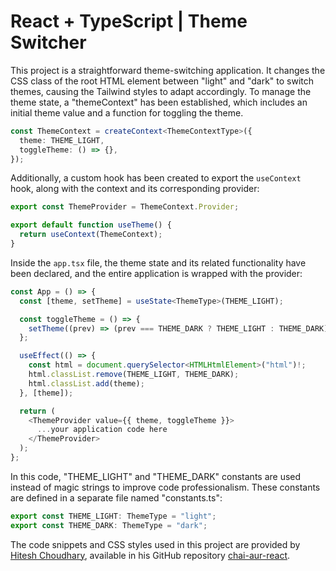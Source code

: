 # React + TypeScript | Theme Switcher

This project is a straightforward theme-switching application. It changes the CSS class of the root HTML element between "light" and "dark" to switch themes, causing the Tailwind styles to adapt accordingly. To manage the theme state, a "themeContext" has been established, which includes an initial theme value and a function for toggling the theme.

```ts
const ThemeContext = createContext<ThemeContextType>({
  theme: THEME_LIGHT,
  toggleTheme: () => {},
});
```

Additionally, a custom hook has been created to export the `useContext` hook, along with the context and its corresponding provider:

```ts
export const ThemeProvider = ThemeContext.Provider;

export default function useTheme() {
  return useContext(ThemeContext);
}
```

Inside the `app.tsx` file, the theme state and its related functionality have been declared, and the entire application is wrapped with the provider:

```ts
const App = () => {
  const [theme, setTheme] = useState<ThemeType>(THEME_LIGHT);

  const toggleTheme = () => {
    setTheme((prev) => (prev === THEME_DARK ? THEME_LIGHT : THEME_DARK));
  };

  useEffect(() => {
    const html = document.querySelector<HTMLHtmlElement>("html")!;
    html.classList.remove(THEME_LIGHT, THEME_DARK);
    html.classList.add(theme);
  }, [theme]);

  return (
    <ThemeProvider value={{ theme, toggleTheme }}>
      ...your application code here
    </ThemeProvider>
  );
};
```

In this code, "THEME_LIGHT" and "THEME_DARK" constants are used instead of magic strings to improve code professionalism. These constants are defined in a separate file named "constants.ts":

```ts
export const THEME_LIGHT: ThemeType = "light";
export const THEME_DARK: ThemeType = "dark";
```

The code snippets and CSS styles used in this project are provided by [Hitesh Choudhary](https://github.com/hiteshchoudhary/), available in his GitHub repository [chai-aur-react](https://github.com/hiteshchoudhary/chai-aur-react).
